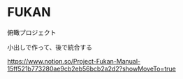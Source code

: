 # FUKAN
俯瞰プロジェクト

小出しで作って、後で統合する

https://www.notion.so/Project-Fukan-Manual-15ff521b773280ae9cb2eb56bcb2a2d2?showMoveTo=true
